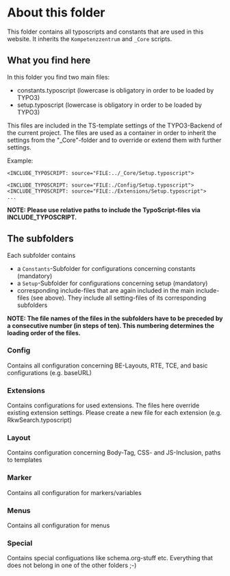 # About this folder

This folder contains all typoscripts and constants that are used in this website.
It inherits the ```Kompetenzzentrum``` and ```_Core``` scripts.

## What you find here
In this folder you find two main files:
- constants.typoscript (lowercase is obligatory in order to be loaded by TYPO3)
- setup.typoscript (lowercase is obligatory in order to be loaded by TYPO3)

This files are included in the TS-template settings of the TYPO3-Backend of the current project.
The files are used as a container in order to inherit the settings from the "_Core"-folder and
to override or extend them with further settings.

Example:
```
<INCLUDE_TYPOSCRIPT: source="FILE:../_Core/Setup.typoscript">

<INCLUDE_TYPOSCRIPT: source="FILE:./Config/Setup.typoscript">
<INCLUDE_TYPOSCRIPT: source="FILE:./Extensions/Setup.typoscript">
...
```
**NOTE: Please use relative paths to include the TypoScript-files via INCLUDE_TYPOSCRIPT.**

## The subfolders

Each subfolder contains
- a ```Constants```-Subfolder for configurations concerning constants (mandatory)
- a ```Setup```-Subfolder for configurations concerning setup (mandatory)
- corresponding include-files that are again included in the main include-files (see above). They include
all setting-files of its corresponding subfolders

**NOTE: The file names of the files in the subfolders have to be preceded by a consecutive number (in steps of ten). This numbering determines the loading order of the files.**

### Config
Contains all configuration concerning BE-Layouts, RTE, TCE, and basic configurations (e.g. baseURL)

### Extensions
Contains configurations for used extensions. The files here override existing extension settings.
Please create a new file for each extension  (e.g. RkwSearch.typoscript)

### Layout
Contains configuration concerning Body-Tag, CSS- and JS-Inclusion, paths to templates

### Marker
Contains all configuration for markers/variables

### Menus
Contains all configuration for menus

### Special
Contains special configuations like schema.org-stuff etc. Everything that does not belong in one of the other folders ;-)
